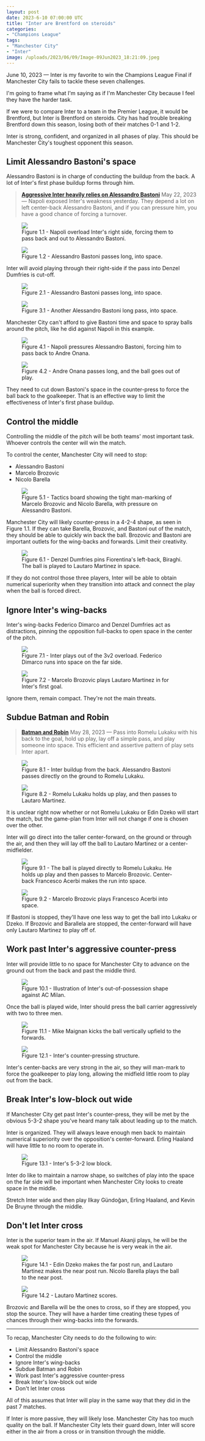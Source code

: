 ```yaml
---
layout: post
date: 2023-6-10 07:00:00 UTC
title: "Inter are Brentford on steroids" 
categories: 
- "Champions League"
tags: 
- "Manchester City"
- "Inter"
image: /uploads/2023/06/09/Image-09Jun2023_18:21:09.jpeg
---
```


June 10, 2023 — Inter is my favorite to win the Champions League Final if Manchester City fails to tackle these seven challenges. 

<!---more--->

I'm going to frame what I'm saying as if I'm Manchester City because I feel they have the harder task. 

If we were to compare Inter to a team in the Premier League, it would be Brentford, but Inter is Brentford on steroids. City has had trouble breaking Brentford down this season, losing both of their matches 0-1 and 1-2.

Inter is strong, confident, and organized in all phases of play. This should be Manchester City's toughest opponent this season. 

## Limit Alessandro Bastoni's space

Alessandro Bastoni is in charge of conducting the buildup from the back. A lot of Inter's first phase buildup forms through him. 

> **[Aggressive Inter heavily relies on Alessandro Bastoni](https://tacticsjournal.com/2023/05/22/aggressive-inter-heavily-relies-on-alessandro-bastoni/)**
> May 22, 2023 — Napoli exposed Inter's weakness yesterday. They depend a lot on left center-back Alessandro Bastoni, and if you can pressure him, you have a good chance of forcing a turnover.

<figure>
    <img src="https://tacticsjournal.com/uploads/2023/05/21/Image-21May2023_21:09:05.jpeg">
    <figcaption>Figure 1.1 - Napoli overload Inter's right side, forcing them to pass back and out to Alessandro Bastoni.</figcaption>
</figure> 

<figure>
    <img src="https://tacticsjournal.com/uploads/2023/05/21/Image-21May2023_21:09:23.jpeg">
    <figcaption>Figure 1.2 - Alessandro Bastoni passes long, into space.</figcaption>
</figure> 

Inter will avoid playing through their right-side if the pass into Denzel Dumfries is cut-off. 

<figure>
    <img src="https://tacticsjournal.com/uploads/2023/05/21/Image-21May2023_21:08:35.jpeg">
    <figcaption>Figure 2.1 - Alessandro Bastoni passes long, into space.</figcaption>
</figure> 

<figure>
    <img src="https://tacticsjournal.com/uploads/2023/05/21/Image-21May2023_21:08:51.jpeg">
    <figcaption>Figure 3.1 - Another Alessandro Bastoni long pass, into space.</figcaption>
</figure> 

Manchester City can't afford to give Bastoni time and space to spray balls around the pitch, like he did against Napoli in this example. 

<figure>
    <img src="https://tacticsjournal.com/uploads/2023/05/21/Image-21May2023_21:10:39.jpeg">
    <figcaption>Figure 4.1 - Napoli pressures Alessandro Bastoni, forcing him to pass back to Andre Onana.</figcaption>
</figure> 

<figure>
    <img src="https://tacticsjournal.com/uploads/2023/05/21/Image-21May2023_21:10:49.jpeg">
    <figcaption>Figure 4.2 - Andre Onana passes long, and the ball goes out of play.</figcaption>
</figure> 

They need to cut down Bastoni's space in the counter-press to force the ball back to the goalkeeper. That is an effective way to limit the effectiveness of Inter's first phase buildup. 

## Control the middle 

Controlling the middle of the pitch will be both teams' most important task. Whoever controls the center will win the match. 

To control the center, Manchester City will need to stop:  

- Alessandro Bastoni 
- Marcelo Brozovic 
- Nicolo Barella 


<figure>
    <img src="https://tacticsjournal.com/uploads/2023/06/09/Image-09Jun2023_18:21:09.jpeg">
    <figcaption>Figure 5.1 - Tactics board showing the tight man-marking of Marcelo Brozovic and Nicolo Barella, with pressure on Alessandro Bastoni.</figcaption>
</figure> 

Manchester City will likely counter-press in a 4-2-4 shape, as seen in Figure 1.1. If they can take Barella, Brozovic, and Bastoni out of the match, they should be able to quickly win back the ball. Brozovic and Bastoni are important outlets for the wing-backs and forwards. Limit their creativity. 

<figure>
    <img src="https://tacticsjournal.com/uploads/2023/05/24/Image-24May2023_22:06:47.jpeg">
    <figcaption>Figure 6.1 - Denzel Dumfries pins Fiorentina's left-back, Biraghi. The ball is played to Lautaro Martinez in space.</figcaption>
</figure>

If they do not control those three players, Inter will be able to obtain numerical superiority when they transition into attack and connect the play when the ball is forced direct. 

## Ignore Inter's wing-backs

Inter's wing-backs Federico Dimarco and Denzel Dumfries act as distractions, pinning the opposition full-backs to open space in the center of the pitch.

<figure>
    <img src="https://tacticsjournal.com/uploads/2023/05/24/Image-24May2023_22:05:59.jpeg">
    <figcaption>Figure 7.1 - Inter plays out of the 3v2 overload. Federico Dimarco runs into space on the far side.</figcaption>
</figure>

<figure>
    <img src="https://tacticsjournal.com/uploads/2023/05/24/Image-24May2023_22:06:22.jpeg">
    <figcaption>Figure 7.2 - Marcelo Brozovic plays Lautaro Martinez in for Inter's first goal.</figcaption>
</figure>

Ignore them, remain compact. They're not the main threats. 

## Subdue Batman and Robin

> **[Batman and Robin](https://tacticsjournal.com/2023/05/28/batman-and-robin/)**
> May 28, 2023 — Pass into Romelu Lukaku with his back to the goal, hold up play, lay off a simple pass, and play someone into space. This efficient and assertive pattern of play sets Inter apart.

<figure>
    <img src="https://tacticsjournal.com/uploads/2023/05/27/Image-27May2023_21:02:34.jpeg">
    <figcaption>Figure 8.1 - Inter buildup from the back. Alessandro Bastoni passes directly on the ground to Romelu Lukaku. </figcaption>
</figure>

<figure>
    <img src="https://tacticsjournal.com/uploads/2023/05/27/Image-27May2023_21:02:52.jpeg">
    <figcaption>Figure 8.2 - Romelu Lukaku holds up play, and then passes to Lautaro Martinez.</figcaption>
</figure>

It is unclear right now whether or not Romelu Lukaku or Edin Dzeko will start the match, but the game-plan from Inter will not change if one is chosen over the other.

Inter will go direct into the taller center-forward, on the ground or through the air, and then they will lay off the ball to Lautaro Martinez or a center-midfielder.

<figure>
    <img src="https://tacticsjournal.com/uploads/2023/05/27/Image-27May2023_21:04:39.jpeg">
    <figcaption>Figure 9.1 - The ball is played directly to Romelu Lukaku. He holds up play and then passes to Marcelo Brozovic. Center-back Francesco Acerbi makes the run into space.</figcaption>
</figure>

<figure>
    <img src="https://tacticsjournal.com/uploads/2023/05/27/Image-27May2023_21:04:50.jpeg">
    <figcaption>Figure 9.2 - Marcelo Brozovic plays Francesco Acerbi into space.</figcaption>
</figure>

If Bastoni is stopped, they'll have one less way to get the ball into Lukaku or Dzeko. If Brozovic and Barallela are stopped, the center-forward will have only Lautaro Martinez to play off of. 


## Work past Inter's aggressive counter-press

Inter will provide little to no space for Manchester City to advance on the ground out from the back and past the middle third.

<figure>
    <img src="https://tacticsjournal.com/uploads/2023/05/10/Image-10May2023_18:27:55.jpeg">
    <figcaption>Figure 10.1 - Illustration of Inter's out-of-possession shape against AC Milan. </figcaption>
</figure>

Once the ball is played wide, Inter should press the ball carrier aggressively with two to three men.

<figure>
    <img src="https://tacticsjournal.com/uploads/2023/05/10/Image-10May2023_18:26:19.jpeg">
    <figcaption>Figure 11.1 - Mike Maignan kicks the ball vertically upfield to the forwards.</figcaption>
</figure>

<figure>
    <img src="https://tacticsjournal.com/uploads/2023/05/16/Image-16May2023_21:15:27.jpeg">
    <figcaption>Figure 12.1 - Inter's counter-pressing structure.</figcaption>
</figure>

Inter's center-backs are very strong in the air, so they will man-mark to force the goalkeeper to play long, allowing the midfield little room to play out from the back.


## Break Inter's low-block out wide

If Manchester City get past Inter's counter-press, they will be met by the obvious 5-3-2 shape you've heard many talk about leading up to the match.

Inter is organized. They will always leave enough men back to maintain numerical superiority over the opposition's center-forward. Erling Haaland will have little to no room to operate in.

<figure>
    <img src="https://tacticsjournal.com/uploads/2023/05/24/Image-24May2023_22:09:22.jpeg">
    <figcaption>Figure 13.1 - Inter's 5-3-2 low block.</figcaption>
</figure>

Inter do like to maintain a narrow shape, so switches of play into the space on the far side will be important when Manchester City looks to create space in the middle. 

Stretch Inter wide and then play Ilkay Gündoğan, Erling Haaland, and Kevin De Bruyne through the middle.


## Don't let Inter cross

Inter is the superior team in the air. If Manuel Akanji plays, he will be the weak spot for Manchester City because he is very weak in the air.

<figure>
    <img src="https://tacticsjournal.com/uploads/2023/05/24/Image-24May2023_22:07:28.jpeg">
    <figcaption>Figure 14.1 - Edin Dzeko makes the far post run, and Lautaro Martinez makes the near post run. Nicolo Barella plays the ball to the near post.</figcaption>
</figure>

<figure>
    <img src="https://tacticsjournal.com/uploads/2023/05/24/Image-24May2023_22:07:47.jpeg">
    <figcaption>Figure 14.2 - Lautaro Martinez scores.</figcaption>
</figure>

Brozovic and Barella will be the ones to cross, so if they are stopped, you stop the source. They will have a harder time creating these types of chances through their wing-backs into the forwards.

- - -

To recap, Manchester City needs to do the following to win:

- Limit Alessandro Bastoni's space
- Control the middle
- Ignore Inter's wing-backs
- Subdue Batman and Robin
- Work past Inter's aggressive counter-press
- Break Inter's low-block out wide
- Don't let Inter cross

All of this assumes that Inter will play in the same way that they did in the past 7 matches.

If Inter is more passive, they will likely lose. Manchester City has too much quality on the ball. If Manchester City lets their guard down, Inter will score either in the air from a cross or in transition through the middle. 
